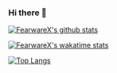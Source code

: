 ### Hi there 👋

[![FearwareX's github stats](https://github-readme-stats.vercel.app/api?username=FearwareX&show_icons=true&theme=radical)](https://github.com/anuraghazra/github-readme-stats)

[![FearwareX's wakatime stats](https://github-readme-stats.vercel.app/api/wakatime?username=fearwarex)](https://github.com/anuraghazra/github-readme-stats)

[![Top Langs](https://github-readme-stats.vercel.app/api/top-langs/?username=FearwareX)](https://github.com/anuraghazra/github-readme-stats)

<!--
**FearwareX/FearwareX** is a ✨ _special_ ✨ repository because its `README.md` (this file) appears on your GitHub profile.

Here are some ideas to get you started:

- 🔭 I’m currently working on ...
- 🌱 I’m currently learning ...
- 👯 I’m looking to collaborate on ...
- 🤔 I’m looking for help with ...
- 💬 Ask me about ...
- 📫 How to reach me: ...
- 😄 Pronouns: ...
- ⚡ Fun fact: ...
-->
